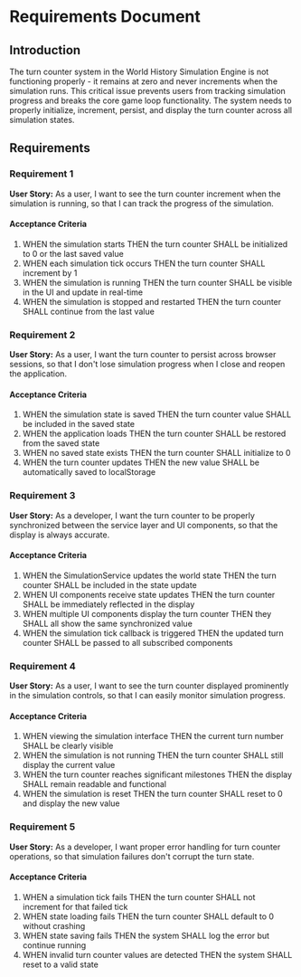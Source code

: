 # Requirements Document

## Introduction

The turn counter system in the World History Simulation Engine is not functioning properly - it remains at zero and never increments when the simulation runs. This critical issue prevents users from tracking simulation progress and breaks the core game loop functionality. The system needs to properly initialize, increment, persist, and display the turn counter across all simulation states.

## Requirements

### Requirement 1

**User Story:** As a user, I want to see the turn counter increment when the simulation is running, so that I can track the progress of the simulation.

#### Acceptance Criteria

1. WHEN the simulation starts THEN the turn counter SHALL be initialized to 0 or the last saved value
2. WHEN each simulation tick occurs THEN the turn counter SHALL increment by 1
3. WHEN the simulation is running THEN the turn counter SHALL be visible in the UI and update in real-time
4. WHEN the simulation is stopped and restarted THEN the turn counter SHALL continue from the last value

### Requirement 2

**User Story:** As a user, I want the turn counter to persist across browser sessions, so that I don't lose simulation progress when I close and reopen the application.

#### Acceptance Criteria

1. WHEN the simulation state is saved THEN the turn counter value SHALL be included in the saved state
2. WHEN the application loads THEN the turn counter SHALL be restored from the saved state
3. WHEN no saved state exists THEN the turn counter SHALL initialize to 0
4. WHEN the turn counter updates THEN the new value SHALL be automatically saved to localStorage

### Requirement 3

**User Story:** As a developer, I want the turn counter to be properly synchronized between the service layer and UI components, so that the display is always accurate.

#### Acceptance Criteria

1. WHEN the SimulationService updates the world state THEN the turn counter SHALL be included in the state update
2. WHEN UI components receive state updates THEN the turn counter SHALL be immediately reflected in the display
3. WHEN multiple UI components display the turn counter THEN they SHALL all show the same synchronized value
4. WHEN the simulation tick callback is triggered THEN the updated turn counter SHALL be passed to all subscribed components

### Requirement 4

**User Story:** As a user, I want to see the turn counter displayed prominently in the simulation controls, so that I can easily monitor simulation progress.

#### Acceptance Criteria

1. WHEN viewing the simulation interface THEN the current turn number SHALL be clearly visible
2. WHEN the simulation is not running THEN the turn counter SHALL still display the current value
3. WHEN the turn counter reaches significant milestones THEN the display SHALL remain readable and functional
4. WHEN the simulation is reset THEN the turn counter SHALL reset to 0 and display the new value

### Requirement 5

**User Story:** As a developer, I want proper error handling for turn counter operations, so that simulation failures don't corrupt the turn state.

#### Acceptance Criteria

1. WHEN a simulation tick fails THEN the turn counter SHALL not increment for that failed tick
2. WHEN state loading fails THEN the turn counter SHALL default to 0 without crashing
3. WHEN state saving fails THEN the system SHALL log the error but continue running
4. WHEN invalid turn counter values are detected THEN the system SHALL reset to a valid state